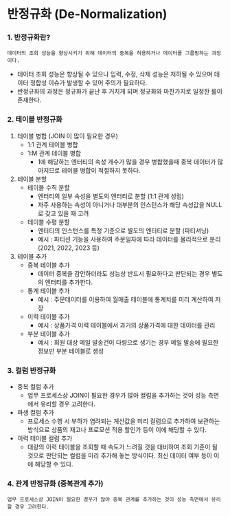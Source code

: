 # 반정규화 (De-Normalization)

### 1. 반정규화란?
    데이터의 조회 성능을 향상시키기 위해 데이터의 중복을 허용하거나 데이터를 그룹핑하는 과정이다.
* 데이터 조회 성능은 향상될 수 있으나 입력, 수정, 삭제 성능은 저하될 수 있으며 데이터 정합성 이슈가 발생할 수 있어 주의가 필요하다.
* 반정규화의 과정은 정규화가 끝난 후 거치게 되며 정규화와 마찬가지로 일정한 룰이 존재한다.

### 2. 테이블 반정규화

1. 테이블 병합 (JOIN 이 많이 필요한 경우) 
   - 1:1 관계 테이블 병합
   - 1:M 관계 테이블 병합
     - 1에 해당하는 엔터티의 속성 개수가 많을 경우 병합했을때 중복 데이터가 많아지므로 테이블 병합이 적절하지 못하다.
2. 테이블 분할 
   - 테이블 수직 분할
     - 엔터티의 일부 속성을 별도의 엔터티로 분할 (1:1 관계 성립)
     - 자주 사용하는 속성이 아니거나 대부분의 인스턴스가 해당 속성값을 NULL 로 갖고 있을 때 고려
   - 테이블 수평 분할
     - 엔터티의 인스턴스를 특정 기준으로 별도의 엔터티로 분할 (파티셔닝)
     - 예시 : 파티션 기능을 사용하여 주문일자에 따라 데이터를 물리적으로 분리 (2021, 2022, 2023 등)
3. 테이블 추가
   - 중복 테이블 추가
     - 데이터 중복을 감안하더라도 성능상 반드시 필요하다고 판단되는 경우 별도의 엔터티를 추가한다.
   - 통계 테이블 추가
     - 예시 : 주문데이터를 이용하여 월매출 테이블에 통계치를 미리 계산하여 저장
   - 이력 테이블 추가
     - 예시 : 상품가격 이력 테이블에서 과거의 상품가격에 대한 데이터를 관리
   - 부분 테이블 추가
     - 예시 : 회원 대상 메일 발송건이 다량으로 생기는 경우 메일 발송에 필요한 정보만 부분 테이블로 생성

### 3. 컬럼 반정규화
   - 중복 컬럼 추가
     - 업무 프로세스상 JOIN이 필요한 경우가 많아 컬럼을 추가하는 것이 성능 측면에서 유리할 경우 고려한다.
   - 파생 컬럼 추가
     - 프로세스 수행 시 부하가 염려되는 계산값을 미리 컬럼으로 추가하여 보관하는 방식으로 상품의 재고나 프로모션 적용 할인가 등이 이에 해당할 수 있다.
   - 이력 테이블 컬럼 추가
     - 대량의 이력 테이블을 조회할 때 속도가 느려질 것을 대비하여 조회 기준이 될 것으로 판단되는 컬럼을 미리 추가해 놓는 방식이다. 최신 데이터 여부 등이 이에 해당할 수 있다.

### 4. 관계 반정규화 (중복관계 추가)
    업무 프로세스상 JOIN이 필요한 경우가 많아 중복 관계를 추가하는 것이 성능 측면에서 유리할 경우 고려한다.
